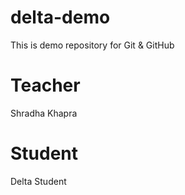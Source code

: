 # delta-demo

This is demo repository for Git &amp; GitHub

# Teacher

Shradha Khapra

# Student

Delta Student
